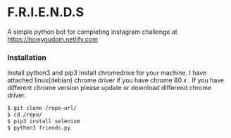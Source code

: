 # F.R.I.E.N.D.S

A simple python bot for completing instagram challenge at https://howyoudoin.netlify.com

### Installation

Install python3 and pip3
Install chromedrive for your machine. I have attached linux(debian) chrome driver if you have chrome 80.x . If you have different chrome version please update or download differend chrome driver.

```sh
$ git clone /repo-url/
$ cd /repo/
$ pip3 install selenium
$ python3 friends.py
```
